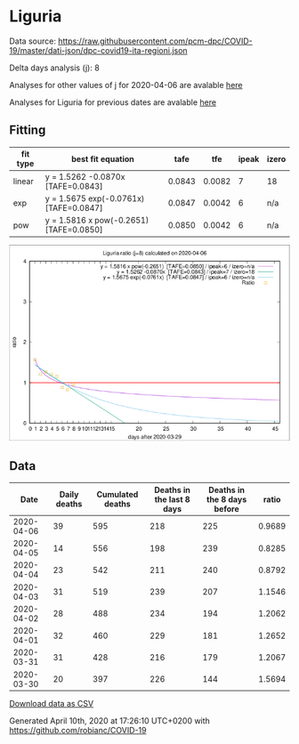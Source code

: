 # Liguria

Data source: https://raw.githubusercontent.com/pcm-dpc/COVID-19/master/dati-json/dpc-covid19-ita-regioni.json

Delta days analysis (j): 8

Analyses for other values of j for 2020-04-06 are avalable [here](../README.md)

Analyses for Liguria for previous dates are avalable [here](../../README.md)

## Fitting 
|fit type|best fit equation|tafe|tfe|ipeak|izero|
|-------|-----|--------|------|---|---|
|linear|y = 1.5262 -0.0870x  [TAFE=0.0843]|0.0843|0.0082|7|18|
|exp|y = 1.5675 exp(-0.0761x)  [TAFE=0.0847]|0.0847|0.0042|6|n/a|
|pow|y = 1.5816 x pow(-0.2651)  [TAFE=0.0850]|0.0850|0.0042|6|n/a|

![Plot](COVID-19_liguria_j8_2020-04-06.png)

## Data
|Date|Daily deaths|Cumulated deaths|Deaths in the last 8 days|Deaths in the 8 days before|ratio|
|----|----------|-----------|-------|--------------------|-----|
|2020-04-06|39|595|218|225|0.9689|
|2020-04-05|14|556|198|239|0.8285|
|2020-04-04|23|542|211|240|0.8792|
|2020-04-03|31|519|239|207|1.1546|
|2020-04-02|28|488|234|194|1.2062|
|2020-04-01|32|460|229|181|1.2652|
|2020-03-31|31|428|216|179|1.2067|
|2020-03-30|20|397|226|144|1.5694|

[Download data as CSV](COVID-19_liguria_j8_2020-04-06.csv)

Generated April 10th, 2020 at 17:26:10 UTC+0200 with https://github.com/robianc/COVID-19
